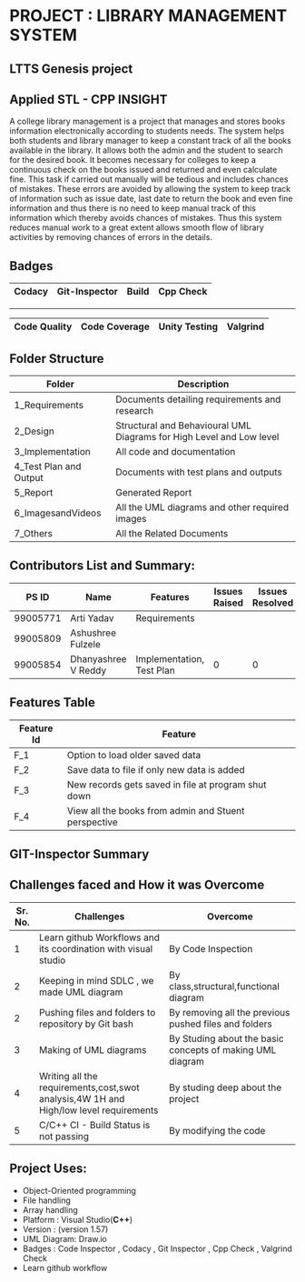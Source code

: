 # PROJECT : LIBRARY MANAGEMENT SYSTEM



## **LTTS Genesis project** 
 
## **Applied STL - CPP INSIGHT**
A college library management is a project that manages and stores books information electronically according to students needs. The system helps both students and library manager to keep a constant track of all the books available in the library. It allows both the admin and the student to search for the desired book. It becomes necessary for colleges to keep a continuous check on the books issued and returned and even calculate fine. This task if carried out manually will be tedious and includes chances of mistakes. These errors are avoided by allowing the system to keep track of information such as issue date, last date to return the book and even fine information and thus there is no need to keep manual track of this information which thereby avoids chances of mistakes.
Thus this system reduces manual work to a great extent allows smooth flow of library activities by removing chances of errors in the details.




## **Badges**
|Codacy | Git-Inspector | Build | Cpp Check | 
|--- |---|---|--- |

-----------------------------
|Code Quality | Code Coverage | Unity Testing |Valgrind|
|----|---|---|---|




## Folder Structure

| Folder  | Description  |
|--- |--- |
| 1_Requirements | Documents detailing requirements and research |
| 2_Design | Structural and Behavioural UML Diagrams for High Level and Low level |
| 3_Implementation | All code and documentation |
| 4_Test Plan and Output | Documents with test plans and outputs |
| 5_Report | Generated Report |
| 6_ImagesandVideos | All the UML diagrams and other required images |
| 7_Others | All the Related Documents|


  
## Contributors List and Summary:

| PS ID  | Name          | Features                    | Issues Raised |  Issues Resolved   |
|---     |---            |---                          |---------------|----------------|
| 99005771 | Arti Yadav |Requirements  |           |             |  
| 99005809 | Ashushree Fulzele |  |           |             |
| 99005854 | Dhanyashree V Reddy | Implementation, Test Plan |     0      |       0      |


## Features Table 

 |Feature Id	|Feature|
 |--------------|-------|
|F_1	|Option to load older saved data|
|F_2	|Save data to file if only new data is added|
|F_3	|New records gets saved in file at program shut down|
|F_4 |View all the books from admin and Stuent perspective|

## GIT-Inspector Summary

## Challenges faced and How it was Overcome

| Sr. No. | Challenges | Overcome |
|--- |--- |--- |
|1 | Learn  github Workflows and its coordination with visual studio | By Code Inspection |
|2 |Keeping in mind SDLC , we made UML diagram  |  By class,structural,functional diagram |
|2 |Pushing files and folders to repository by Git bash | By removing all the previous pushed files and folders | 
|3 |Making of UML diagrams | By Studing about the basic concepts of making UML diagram |
|4 |Writing all the requirements,cost,swot analysis,4W 1H and High/low level requirements | By studing deep about the project |
|5 | C/C++ CI - Build Status is not passing |  By modifying the code |



 ##   Project Uses:
   *  Object-Oriented programming
   *  File handling
   *  Array handling
   *  Platform : Visual Studio(**C++**) 
   *  Version : (version 1.57)
   *  UML Diagram: Draw.io
   *  Badges : Code Inspector , Codacy , Git Inspector , Cpp Check , Valgrind Check
   *  Learn github workflow
 
 
